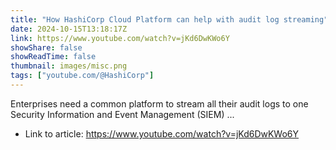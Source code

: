 ```yaml
---
title: "How HashiCorp Cloud Platform can help with audit log streaming"
date: 2024-10-15T13:18:17Z
link: https://www.youtube.com/watch?v=jKd6DwKWo6Y
showShare: false
showReadTime: false
thumbnail: images/misc.png
tags: ["youtube.com/@HashiCorp"]
---
```

Enterprises need a common platform to stream all their audit logs to one Security Information and Event Management (SIEM) ...

- Link to article: https://www.youtube.com/watch?v=jKd6DwKWo6Y